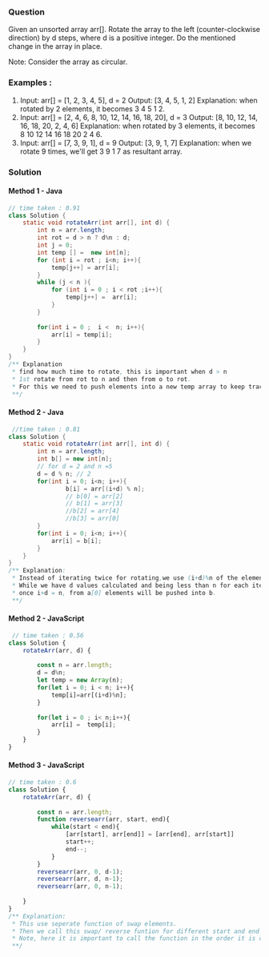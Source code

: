 ### Question
Given an unsorted array arr[]. Rotate the array to the left (counter-clockwise direction) by d steps, where d is a positive integer. Do the mentioned change in the array in place.

Note: Consider the array as circular.

### Examples :
1. Input: arr[] = [1, 2, 3, 4, 5], d = 2
Output: [3, 4, 5, 1, 2]
Explanation: when rotated by 2 elements, it becomes 3 4 5 1 2.
2. Input: arr[] = [2, 4, 6, 8, 10, 12, 14, 16, 18, 20], d = 3
Output: [8, 10, 12, 14, 16, 18, 20, 2, 4, 6]
Explanation: when rotated by 3 elements, it becomes 8 10 12 14 16 18 20 2 4 6.
3. Input: arr[] = [7, 3, 9, 1], d = 9
Output: [3, 9, 1, 7]
Explanation: when we rotate 9 times, we'll get 3 9 1 7 as resultant array.

### Solution
#### Method 1 - Java
```java
// time taken : 0.91
class Solution {
    static void rotateArr(int arr[], int d) {
        int n = arr.length;
        int rot = d > n ? d%n : d;
        int j = 0;
        int temp [] =  new int[n];
        for (int i = rot ; i<n; i++){
            temp[j++] = arr[i];
        }
        while (j < n ){
            for (int i = 0 ; i < rot ;i++){
                temp[j++] =  arr[i];
            }
        }
        
        for(int i = 0 ;  i <  n; i++){
            arr[i] = temp[i];
        }
    }
}
/** Explanation
 * find how much time to rotate, this is important when d > n
 * 1st rotate from rot to n and then from o to rot. 
 * For this we need to push elements into a new temp array to keep track of index of the elem
 **/
```
#### Method 2 - Java
```java
 //time taken : 0.81
class Solution {
    static void rotateArr(int arr[], int d) {
        int n = arr.length;
        int b[] = new int[n];
        // for d = 2 and n =5
        d = d % n; // 2
        for(int i = 0; i<n; i++){
                b[i] = arr[(i+d) % n]; 
                // b[0] = arr[2] 
                // b[1] = arr[3]
                //b[2] = arr[4]
                //b[3] = arr[0]
        }
        for(int i = 0; i<n; i++){
            arr[i] = b[i];
        }
    }
}
/** Explanation:
 * Instead of iterating twice for rotating,we use (i+d)%n of the element to be pushed into the new temp array. 
 * While we have d values calculated and being less than n for each iteration until i+d = n we have elements pushed into b[0], b[1],... like that
 * once i+d = n, from a[0] elements will be pushed into b. 
 **/
```
#### Method 2 - JavaScript
```javascript
 // time taken : 0.56
class Solution {
    rotateArr(arr, d) {
       
        const n = arr.length;
        d = d%n;
        let temp = new Array(n);
        for(let i = 0; i < n; i++){
            temp[i]=arr[(i+d)%n];
        }
        
        for(let i = 0 ; i< n;i++){
            arr[i] =  temp[i];
        }
    }
}
```

#### Method 3 - JavaScript
```javascript
// time taken : 0.6
class Solution {
    rotateArr(arr, d) {
       
        const n = arr.length;
        function reversearr(arr, start, end){
            while(start < end){
                [arr[start], arr[end]] = [arr[end], arr[start]]
                start++;
                end--;
            }
        }
        reversearr(arr, 0, d-1);
        reversearr(arr, d, n-1);
        reversearr(arr, 0, n-1);
    
    }
}
/** Explanation:
 * This use seperate function of swap elements.
 * Then we call this swap/ reverse funtion for different start and end index
 * Note, here it is important to call the function in the order it is called in the solution. i.e, 0 to d-1 => d to n-1 => 0 to n-1
 **/
```

        